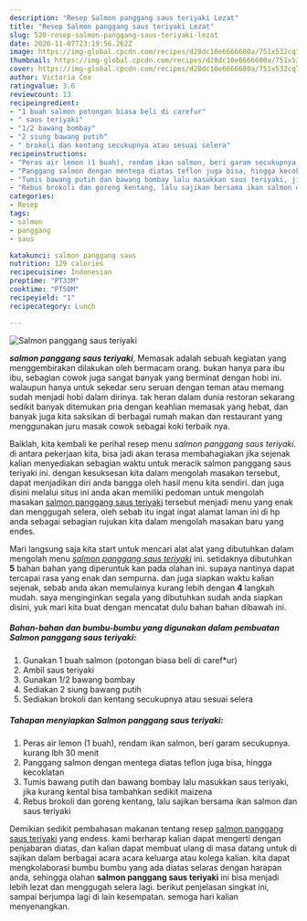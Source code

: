 ```yaml
---
description: "Resep Salmon panggang saus teriyaki Lezat"
title: "Resep Salmon panggang saus teriyaki Lezat"
slug: 520-resep-salmon-panggang-saus-teriyaki-lezat
date: 2020-11-07T23:19:56.262Z
image: https://img-global.cpcdn.com/recipes/d28dc10e6666680a/751x532cq70/salmon-panggang-saus-teriyaki-foto-resep-utama.jpg
thumbnail: https://img-global.cpcdn.com/recipes/d28dc10e6666680a/751x532cq70/salmon-panggang-saus-teriyaki-foto-resep-utama.jpg
cover: https://img-global.cpcdn.com/recipes/d28dc10e6666680a/751x532cq70/salmon-panggang-saus-teriyaki-foto-resep-utama.jpg
author: Victoria Cox
ratingvalue: 3.6
reviewcount: 13
recipeingredient:
- "1 buah salmon potongan biasa beli di carefur"
- " saus teriyaki"
- "1/2 bawang bombay"
- "2 siung bawang putih"
- " brokoli dan kentang secukupnya atau sesuai selera"
recipeinstructions:
- "Peras air lemon (1 buah), rendam ikan salmon, beri garam secukupnya. kurang lbh 30 menit"
- "Panggang salmon dengan mentega diatas teflon juga bisa, hingga kecoklatan"
- "Tumis bawang putih dan bawang bombay lalu masukkan saus teriyaki, jika kurang kental bisa tambahkan sedikit maizena"
- "Rebus brokoli dan goreng kentang, lalu sajikan bersama ikan salmon dan saus teriyaki"
categories:
- Resep
tags:
- salmon
- panggang
- saus

katakunci: salmon panggang saus 
nutrition: 129 calories
recipecuisine: Indonesian
preptime: "PT33M"
cooktime: "PT50M"
recipeyield: "1"
recipecategory: Lunch

---
```



![Salmon panggang saus teriyaki](https://img-global.cpcdn.com/recipes/d28dc10e6666680a/751x532cq70/salmon-panggang-saus-teriyaki-foto-resep-utama.jpg)

<b><i>salmon panggang saus teriyaki</i></b>, Memasak adalah sebuah kegiatan yang menggembirakan dilakukan oleh bermacam orang. bukan hanya para ibu ibu, sebagian cowok juga sangat banyak yang berminat dengan hobi ini. walaupun hanya untuk sekedar seru seruan dengan teman atau memang sudah menjadi hobi dalam dirinya. tak heran dalam dunia restoran sekarang sedikit banyak ditemukan pria dengan keahlian memasak yang hebat, dan banyak juga kita saksikan di berbagai rumah makan dan restaurant yang menggunakan juru masak cowok sebagai koki terbaik nya.



Baiklah, kita kembali ke perihal resep menu <i>salmon panggang saus teriyaki</i>. di antara pekerjaan kita, bisa jadi akan terasa membahagiakan jika sejenak kalian menyediakan sebagian waktu untuk meracik salmon panggang saus teriyaki ini. dengan kesuksesan kita dalam mengolah masakan tersebut, dapat menjadikan diri anda bangga oleh hasil menu kita sendiri. dan juga disini melalui situs ini anda akan memiliki pedoman untuk mengolah masakan <u>salmon panggang saus teriyaki</u> tersebut menjadi menu yang enak dan menggugah selera, oleh sebab itu ingat ingat alamat laman ini di hp anda sebagai sebagian rujukan kita dalam mengolah masakan baru yang endes.


Mari langsung saja kita start untuk mencari alat alat yang dibutuhkan dalam mengolah menu <u><i>salmon panggang saus teriyaki</i></u> ini. setidaknya dibutuhkan <b>5</b> bahan bahan yang diperuntuk kan pada olahan ini. supaya nantinya dapat tercapai rasa yang enak dan sempurna. dan juga siapkan waktu kalian sejenak, sebab anda akan memulainya kurang lebih dengan <b>4</b> langkah mudah. saya menginginkan segala yang dibutuhkan sudah anda siapkan disini, yuk mari kita buat dengan mencatat dulu bahan bahan dibawah ini.

<!--inarticleads1-->

##### Bahan-bahan dan bumbu-bumbu yang digunakan dalam pembuatan Salmon panggang saus teriyaki:

1. Gunakan 1 buah salmon (potongan biasa beli di caref*ur)
1. Ambil  saus teriyaki
1. Gunakan 1/2 bawang bombay
1. Sediakan 2 siung bawang putih
1. Sediakan  brokoli dan kentang secukupnya atau sesuai selera




<!--inarticleads2-->

##### Tahapan menyiapkan Salmon panggang saus teriyaki:

1. Peras air lemon (1 buah), rendam ikan salmon, beri garam secukupnya. kurang lbh 30 menit
1. Panggang salmon dengan mentega diatas teflon juga bisa, hingga kecoklatan
1. Tumis bawang putih dan bawang bombay lalu masukkan saus teriyaki, jika kurang kental bisa tambahkan sedikit maizena
1. Rebus brokoli dan goreng kentang, lalu sajikan bersama ikan salmon dan saus teriyaki




Demikian sedikit pembahasan makanan tentang resep <u>salmon panggang saus teriyaki</u> yang endess. kami berharap kalian dapat mengerti dengan penjabaran diatas, dan kalian dapat membuat ulang di masa datang untuk di sajikan dalam berbagai acara acara keluarga atau kolega kalian. kita dapat mengkolaborasi bumbu bumbu yang ada diatas selaras dengan harapan anda, sehingga olahan <b>salmon panggang saus teriyaki</b> ini bisa menjadi lebih lezat dan menggugah selera lagi. berikut penjelasan singkat ini, sampai berjumpa lagi di lain kesempatan. semoga hari kalian menyenangkan.
